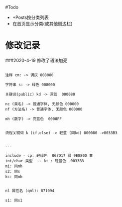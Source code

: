 #Todo
*    +Posts按分类列表
*    在首页显示分类(或其他侧边栏)

# 修改记录

###2020-4-19 修改了语法加亮
```text

注释 cm: -> 调灰 808080

字符串 s: -> 绿色 008000

关键词(public) kd -> 深蓝  000080

nc (类名) -> 普通字体, 无颜色 000000
nf (方法名) -> 普通字体, 无颜色 000000

mh (数字) -> 亮蓝色  0000FF


流程关键词 k (if,else) -> 轻蓝 (同kd) 000080 ->0033B3


---

include - cp: 轻绿色  067D17 绿 9E880D 黄
int/char 类型  -- kt : 轻蓝色  0033B3
mi: 同mh
s2: 同s
kc: 同mh


nl 属性名 (qml): 871094

s1: 同s1

```